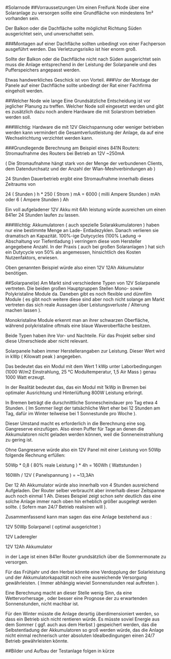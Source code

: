 #Solarnode
##Vorraussetzungen
Um einen Freifunk Node über eine Solaranlage zu versorgen sollte eine Grundfläche von mindestens 1m² vorhanden sein.

Der Balkon oder die Dachfläche sollte möglichst Richtung Süden ausgerichtet sein, und unverschattet sein.

###Montagen auf einer Dachfläche sollten unbedingt von einer Fachperson ausgeführt werden. Das Verletzungsrisiko ist hier enorm groß.

Sollte der Balkon oder die Dachfläche nicht nach Süden ausgerichtet sein muss die Anlage entsprechend in der Leistung der Solarpanele und des Pufferspeichers angepasst werden.

Etwas handwerkliches Geschick ist von Vorteil.
###Vor der Montage der Panele auf einer Dachfläche sollte unbedingt der Rat einer Fachfirma eingeholt werden.

##Welcher Node wie lange
Eine Grundsätzliche Entscheidung ist vor jeglicher Planung zu treffen.
Welcher Node soll eingesetzt werden und gibt es zusätzlich dazu noch andere Hardware die mit Solarstrom betrieben werden soll.

###Wichtig:
Hardware die mit 12V Gleichspannung oder weniger betrieben werden kann vermindert die Gesamtverlustleistung der Anlage, da auf eine Wechselrichtung verzichtet werden kann.

###Grundlegende Berechnung am Beispiel eines 841N Routers:
Stromaufnahme des Routers bei Betrieb an 12V ~250mA 

( Die Stromaufnahme hängt stark von der Menge der verbundenen Clients, dem Datendurchsatz und der Anzahl der Wlan-Meshverbindungen ab ) 

24 Stunden Dauerbetrieb ergibt eine Stromaufnahme innerhalb dieses Zeitraums von 

24 ( Stunden ) h * 250 ( Strom ) mA = 6000 ( milli Ampere Stunden ) mAh oder 6 ( Ampere Stunden ) Ah

Ein voll aufgeladener 12V Akku mit 6Ah leistung würde ausreichen um einen 841er 24 Stunden laufen zu lassen. 

###Wichtig:
Akkumulatoren ( auch spezielle Solarakkumulatoren ) haben nur eine bestimmte Menge an Lade- Entladezyklen. Danach verlieren sie dramatisch an Kapazität. 100%-ige Dutycycles (100% Ladung -> Abschaltung vor Tiefentladung ) verringern diese vom Hersteller angegebene Anzahl. 
In der Praxis ( auch bei großen Solaranlagen ) hat sich ein Dutycycle von 50% als angemessen, hinsichtlich des Kosten Nutzenfaktors, erwiesen.

Oben genannten Beispiel würde also einen 12V 12Ah Akkumulator benötigen.

##Solarpanel(e)
Am Markt sind verschiedene Typen von 12V Solarpanele vertreten. Die beiden großen Hauptgruppen Stellen Mono- sowie Polykristaline Module da. Daneben gibt es noch flexible und dünnfilm Module ( es gibt noch weitere diese sind aber noch nicht solange am Markt vertreten das sich reale Aussagen über Leistungsverluste / Alterung machen lassen ).

Monokristaline Module erkennt man an ihrer schwarzen Oberfläche, während polykristaline oftmals eine blaue Waveroberfläche besitzen.

Beide Typen haben ihre Vor- und Nachteile. Für das Projekt selber sind diese Utnerschiede aber nicht relevant.

Solarpanele haben immer Herstellerangaben zur Leistung. Dieser Wert wird in kWp ( Kilowatt peak ) angegeben. 

Das bedeutet das ein Modul mit dem Wert 1 kWp unter Laborbedingungen (1000 W/m2 Einstrahlung, 25 °C Modultemperatur, 1,5 Air Mass ) genau 1000 Watt erzeugt.

In der Realität bedeutet das, das ein Modul mit 1kWp in Bremen bei optimaler Ausrichtung und Hinterlüftung 800W Leistung erbringt.

In Bremen beträgt die durschnittliche Sonnescheindauer pro Tag etwa 4 Stunden. ( Im Sommer liegt der tatsächliche Wert eher bei 12 Stunden am Tag, dafür im Winter teilweise bei 1 Sonnestunde pro Woche ).

Dieser Umstand macht es erforderlich in die Berechnung eine sog. Gangreserve einzufügen. Also einen Puffer für Tage an denen die Akkumulatoren nicht geladen werden können, weil die Sonneneinstrahlung zu gering ist.

Ohne Gangreserve würde also ein 12V Panel mit einer Leistung von 50Wp folgende Rechnung erfüllen:

50Wp * 0,8 ( 80% reale Leistung ) * 4h = 160Wh ( Wattstunden )

160Wh / 12V ( Panelspannung ) = ~13,3Ah

Der 12 Ah Akkumulator würde also innerhalb von 4 Stunden ausreichend Aufgeladen. Der Router selber verbraucht aber innerhalb dieser Zeitspanne auch noch einmal 1 Ah.
Dieses Beispiel zeigt schon sehr deutlich das eine solche Anlage immer nach oben hin erheblich größer ausgelegt werden sollte. ( Sofern man 24/7 Betrieb realisiren will ).

Zusammenfassend kann man sagen das eine Anlage bestehend aus :

12V 50Wp Solarpanel ( optimal ausgerichtet )

12V Laderegler 

12V 12Ah Akkumulator 

in der Lage ist einen 841er Router grundsätzlich über die Sommermonate zu versorgen.

Für das Frühjahr und den Herbst könnte eine Verdopplung der Solarleistung und der Akkumulatorkapazität noch eine ausreichende Versorgung gewährleisten. ( Immer abhängig wieviel Sonnenstunden real auftreten ).

Eine Berechnung macht an dieser Stelle wenig Sinn, da eine Wettervorhersage , oder besser eine Prognose der zu erwartenden Sonnenstunden, nicht machbar ist.

Für den Winter müsste die Anlage derartig überdimensioniert werden, so dass ein Betrieb sich nicht rentieren würde.
Es müsste soviel Energie aus dem Sommer ( ggf. auch aus dem Herbst ) gespeichert werden, das die Selbstentladung der Akkumulatoren so groß werden würde, das die Anlage nicht einmal rechnerisch unter absoluten Idealbedingungen einen 24/7 Betrieb gewährleisten könnte.

##Bilder und Aufbau der Testanlage folgen in kürze






